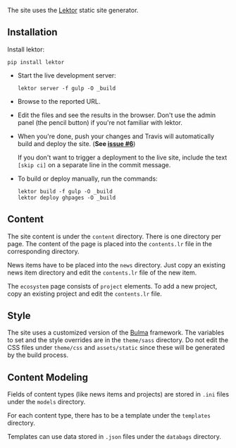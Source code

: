 The site uses the [Lektor](https://www.getlektor.com/) static site generator.

## Installation

Install lektor:

```
pip install lektor
```

- Start the live development server:

  ```
  lektor server -f gulp -O _build
  ```

- Browse to the reported URL.

- Edit the files and see the results in the browser.
  Don't use the admin panel (the pencil button) if you're not
  familiar with lektor.

- When you're done, push your changes and Travis will automatically
  build and deploy the site.
  (**See [issue #6](https://github.com/imdbpy/website/issues/6)**)

  If you don't want to trigger a deployment to the live site,
  include the text `[skip ci]` on a separate line in the commit message.

- To build or deploy manually, run the commands:

  ```
  lektor build -f gulp -O _build
  lektor deploy ghpages -O _build
  ```

## Content

The site content is under the `content` directory.
There is one directory per page.
The content of the page is placed into the `contents.lr` file
in the corresponding directory.

News items have to be placed into the `news` directory.
Just copy an existing news item directory and
edit the `contents.lr` file of the new item.

The `ecosystem` page consists of `project` elements.
To add a new project, copy an existing project and
edit the `contents.lr` file.

## Style

The site uses a customized version of the [Bulma](https://bulma.io/)
framework.
The variables to set and the style overrides are
in the `theme/sass` directory.
Do not edit the CSS files under `theme/css` and `assets/static`
since these will be generated by the build process.

## Content Modeling

Fields of content types (like news items and projects) are stored
in `.ini` files under the `models` directory.

For each content type, there has to be a template
under the `templates` directory.

Templates can use data stored in `.json` files under the `databags` directory.
